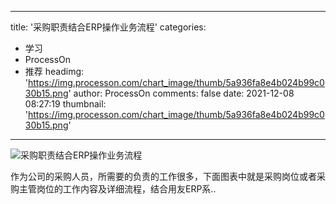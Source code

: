 
---
title: '采购职责结合ERP操作业务流程'
categories: 
 - 学习
 - ProcessOn
 - 推荐
headimg: 'https://img.processon.com/chart_image/thumb/5a936fa8e4b024b99c030b15.png'
author: ProcessOn
comments: false
date: 2021-12-08 08:27:19
thumbnail: 'https://img.processon.com/chart_image/thumb/5a936fa8e4b024b99c030b15.png'
---

<div>   
<img class="thumb" alt="采购职责结合ERP操作业务流程" src="https://img.processon.com/chart_image/thumb/5a936fa8e4b024b99c030b15.png" referrerpolicy="no-referrer">
<p>作为公司的采购人员，所需要的负责的工作很多，下面图表中就是采购岗位或者采购主管岗位的工作内容及详细流程，结合用友ERP系..</p>  
</div>
            